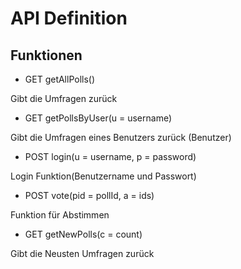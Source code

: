 # API Definition

## Funktionen

* GET getAllPolls()

Gibt die Umfragen zurück

* GET getPollsByUser(u = username)

Gibt die Umfragen eines Benutzers zurück (Benutzer)

* POST login(u = username, p = password)

Login Funktion(Benutzername und Passwort)

* POST vote(pid = pollId, a = ids)

Funktion für Abstimmen

* GET getNewPolls(c = count)

Gibt die Neusten Umfragen zurück
